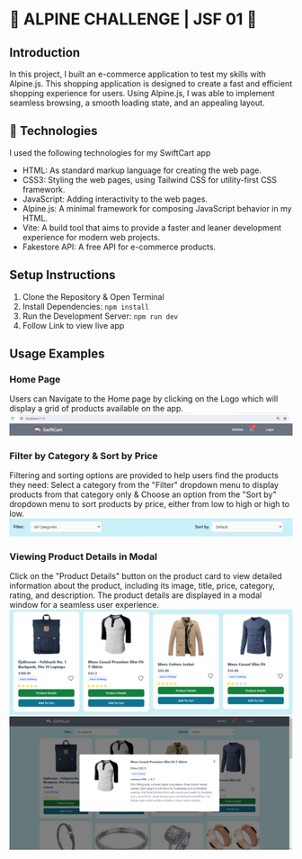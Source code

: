 # 🏪 ALPINE CHALLENGE | JSF 01 👔

## Introduction
In this project, I built an e-commerce application to test my skills with Alpine.js. This shopping application is designed to create a fast and efficient shopping experience for users. Using Alpine.js, I was able to implement seamless browsing, a smooth loading state, and an appealing layout.

## 🤖 Technologies
I used the following technologies for my SwiftCart app
- HTML: As standard markup language for creating the web page.
- CSS3: Styling the web pages, using Tailwind CSS for utility-first CSS framework.
- JavaScript: Adding interactivity to the web pages.
- Alpine.js: A minimal framework for composing JavaScript behavior in my HTML.
- Vite: A build tool that aims to provide a faster and leaner development experience for modern web projects.
- Fakestore API: A free API for e-commerce products.

## Setup Instructions
1. Clone the Repository & Open Terminal
2. Install Dependencies: `npm install`
3. Run the Development Server: `npm run dev`
4. Follow Link to view live app

## Usage Examples 
### Home Page
Users can Navigate to the Home page by clicking on the Logo which will display a grid of products available on the app.
![alt text](images/Navigation.png)

### Filter by Category & Sort by Price
Filtering and sorting options are provided to help users find the products they need: Select a category from the "Filter" dropdown menu to display products from that category only & Choose an option from the "Sort by" dropdown menu to sort products by price, either from low to high or high to low.
![alt text](images/FilterSort.png)

### Viewing Product Details in Modal
Click on the "Product Details" button on the product card to view detailed information about the product, including its image, title, price, category, rating, and description. The product details are displayed in a modal window for a seamless user experience.
![alt text](images/Products.png)
![alt text](images/Modal.png)
